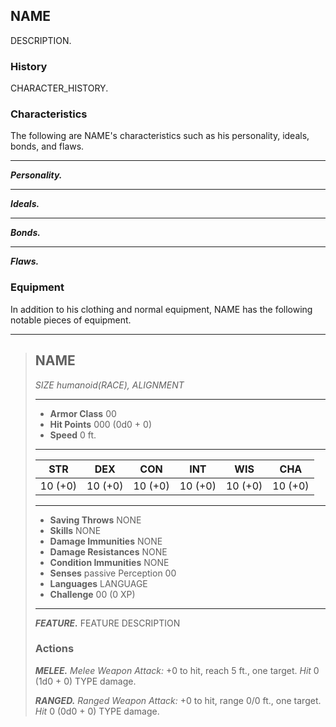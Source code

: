 ## NAME
DESCRIPTION.

### History
CHARACTER_HISTORY.

### Characteristics
The following are NAME's characteristics such as his personality, ideals, bonds, and flaws.
___
***Personality.***

___
***Ideals.***

___
***Bonds.***

___
***Flaws.***

### Equipment
In addition to his clothing and normal equipment, NAME has the following notable pieces of equipment.

___
> ## NAME
>*SIZE humanoid(RACE), ALIGNMENT*
> ___
> - **Armor Class** 00
> - **Hit Points** 000 (0d0 + 0)
> - **Speed** 0 ft.
>___
>|   STR   |   DEX   |   CON   |   INT   |   WIS   |   CHA   |
>|:-------:|:-------:|:-------:|:-------:|:-------:|:-------:|
>| 10 (+0) | 10 (+0) | 10 (+0) | 10 (+0) | 10 (+0) | 10 (+0) |
>___
> - **Saving Throws** NONE
> - **Skills** NONE
> - **Damage Immunities** NONE
> - **Damage Resistances** NONE
> - **Condition Immunities** NONE
> - **Senses** passive Perception 00
> - **Languages** LANGUAGE
> - **Challenge** 00 (0 XP)
> ___
> ***FEATURE.*** FEATURE DESCRIPTION
>
> ### Actions
> ***MELEE.*** *Melee Weapon Attack:* +0 to hit, reach 5 ft., one target. *Hit* 0 (1d0 + 0) TYPE damage. 
>
> ***RANGED.*** *Ranged Weapon Attack:* +0 to hit, range 0/0 ft., one target. *Hit* 0 (0d0 + 0) TYPE damage. 